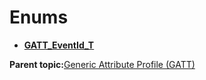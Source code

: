 # Enums

-   **[GATT\_EventId\_T](GUID-506F6039-E62F-4121-8CA8-2335BAF7EFB6.md)**  


**Parent topic:**[Generic Attribute Profile \(GATT\)](GUID-68F36419-BE17-4BBA-AC40-950ED8B4956A.md)

